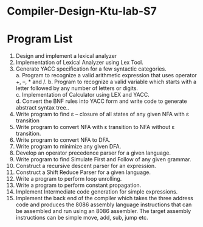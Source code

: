 # Compiler-Design-Ktu-lab-S7
# Program List
 1.	Design and implement a lexical analyzer			 		 	
2.	Implementation of Lexical Analyzer using Lex Tool.	                         
3.	Generate YACC specification for a few syntactic categories. 		 
a.	Program to recognize a valid arithmetic expression that uses operator +, –, * and /.
b.	Program to recognize a valid variable which starts with a letter followed by any number of letters or digits. 	
c.	Implementation of Calculator using LEX and YACC.	
d.	Convert the BNF rules into YACC form and write code to generate abstract syntax tree..	
5.	Write program to find ε – closure of all states of any given NFA with ε transition									
6.	Write program to convert NFA with ε transition to NFA without ε transition. 	
7.	Write program to convert NFA to DFA.						
8.	Write program to minimize any given DFA.						
9.	Develop an operator precedence parser for a given language. 			
10.	Write program to find Simulate First and Follow of any given grammar. 	            
11.	Construct a recursive descent parser for an expression. 	                                    
12.	Construct a Shift Reduce Parser for a given language. 	                                    
13.	Write a program to perform loop unrolling. 						
14.	Write a program to perform constant propagation. 					
15.	Implement Intermediate code generation for simple expressions. 			
16.	Implement the back end of the compiler which takes the three address code and produces the 8086 assembly language instructions that can be assembled and run using an 8086 assembler. The target assembly instructions can be simple move, add, sub, jump etc.
